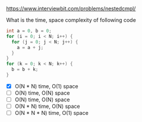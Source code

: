 https://www.interviewbit.com/problems/nestedcmpl/

What is the time, space complexity of following code

```cpp
int a = 0, b = 0;
for (i = 0; i < N; i++) {
  for (j = 0; j < N; j++) {
    a = a + j;
  }
}
for (k = 0; k < N; k++) {
  b = b + k;
}
```

- [x] O(N * N) time, O(1) space
- [ ] O(N) time, O(N) space
- [ ] O(N) time, O(N) space
- [ ] O(N * N) time, O(N) space
- [ ] O(N * N * N) time, O(1) space
